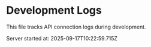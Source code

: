 # Development Logs

This file tracks API connection logs during development.

Server started at: 2025-09-17T10:22:59.715Z